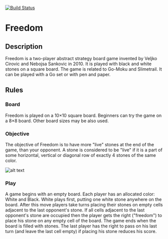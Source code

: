 [![Build Status](https://travis-ci.org/nicolameneghini/Freedom.svg?branch=master)](https://travis-ci.org/nicolameneghini/Freedom)

# Freedom 

## Description
Freedom is a two-player abstract strategy board game invented by Veljko Cirovic and Nebojsa Sankovic in 2010. It is played with black and white stones on a square board. The game is related to Go-Moku and Slimetrail. It can be played with a Go set or with pen and paper.

## Rules

### Board 
Freedom is played on a 10×10 square board. Beginners can try the game on a 8×8 board. Other board sizes may be also used.

### Objective
The objective of Freedom is to have more "live" stones at the end of the game, than your opponent. A stone is considered to be "live" if it is a part of some horizontal, vertical or diagonal row of exactly 4 stones of the same color.

![alt text](https://cf.geekdo-images.com/imagepage/img/nbLF1l1ef8d43TWnVNLzkKxcLcU=/fit-in/900x600/filters:no_upscale()/pic1017751.png)

### Play
A game begins with an empty board. Each player has an allocated color: White and Black. White plays first, putting one white stone anywhere on the board. After this move players take turns placing their stones on empty cells adjacent to the last opponent's stone. If all cells adjacent to the last opponent's stone are occupied then the player gets the right ("freedom") to place his stone on any empty cell of the board. The game ends when the board is filled with stones. The last player has the right to pass on his last turn (and leave the last cell empty) if placing his stone reduces his score.


